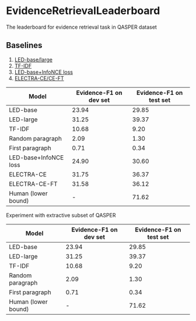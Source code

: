 # EvidenceRetrievalLeaderboard
The leaderboard for evidence retrieval task in QASPER dataset

## Baselines

1. [LED-base/large](https://aclanthology.org/2021.naacl-main.365.pdf)
2. [TF-IDF](https://aclanthology.org/2021.naacl-main.365.pdf)
3. [LED-base+InfoNCE loss](https://aclanthology.org/2022.naacl-main.207.pdf)
4. [ELECTRA-CE/CE-FT](https://arxiv.org/pdf/2210.01959.pdf)


| Model | Evidence-F1 on dev set | Evidence-F1 on test set |
| ----- | ---------------------- | ----------------------- |
| LED-base | 23.94 | 29.85 |
| LED-large | 31.25 | 39.37 |
| TF-IDF | 10.68 | 9.20 |
| Random paragraph | 2.09 | 1.30 |
| First paragraph | 0.71 | 0.34 |
| LED-base+InfoNCE loss | 24.90 | 30.60 |
| ELECTRA-CE | 31.75 | 36.37 |
| ELECTRA-CE-FT | 31.58 | 36.12 |
| Human (lower bound) | - | 71.62 |

Experiment with extractive subset of QASPER


| Model | Evidence-F1 on dev set | Evidence-F1 on test set |
| ----- | ---------------------- | ----------------------- |
| LED-base | 23.94 | 29.85 |
| LED-large | 31.25 | 39.37 |
| TF-IDF | 10.68 | 9.20 |
| Random paragraph | 2.09 | 1.30 |
| First paragraph | 0.71 | 0.34 |
| Human (lower bound) | - | 71.62 |
